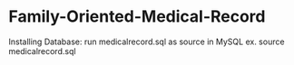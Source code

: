 # Family-Oriented-Medical-Record

Installing Database:
	run medicalrecord.sql as source in MySQL
		ex.
			source medicalrecord.sql